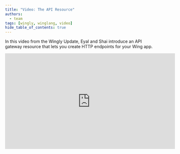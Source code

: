 ```yaml
---
title: "Video: The API Resource"
authors: 
  - team
tags: [wingly, winglang, video]
hide_table_of_contents: true
---
```


In this video from the Wingly Update, Eyal and Shai introduce an API gateway resource that lets you create HTTP endpoints for your Wing app. 

<!--truncate-->

<iframe width="560" height="315" src="https://www.youtube.com/embed/-jRAFa-fCgE" title="YouTube video player" frameborder="0" allow="accelerometer; autoplay; clipboard-write; encrypted-media; gyroscope; picture-in-picture; web-share" allowfullscreen></iframe>